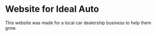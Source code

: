# Website for Ideal Auto 

This website was made for a local car dealership business to help them grow.
